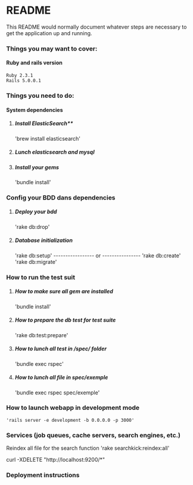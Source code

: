 # README

This README would normally document whatever steps are necessary to get the
application up and running.

### Things you may want to cover:
#### Ruby and rails version
    Ruby 2.3.1
    Rails 5.0.0.1

### Things you need to do:
#### System dependencies
1. ##### Install ElasticSearch**
    'brew install elasticsearch'
2. ##### Lunch elasticsearch and mysql
3. ##### Install your gems
    'bundle install'

### Config your BDD dans dependencies
1. ##### Deploy your bdd
    'rake db:drop'

2. ##### Database initialization
    'rake db:setup'
    ----------------- or ----------------
    'rake db:create'
    'rake db:migrate'
### How to run the test suit
1. ##### How to make sure all gem are installed
    'bundle install'
2. ##### How to prepare the db test for test suite
    'rake db:test:prepare'
3. ##### How to lunch all test in /spec/ folder
    'bundle exec rspec'
4. ##### How to lunch all file in spec/exemple
    'bundle exec rspec spec/exemple'

### How to launch webapp in development mode
    'rails server -e development -b 0.0.0.0 -p 3000'

### Services (job queues, cache servers, search engines, etc.)
Reindex all file for the search function
    'rake searchkick:reindex:all'

curl -XDELETE "http://localhost:9200/\*"

### Deployment instructions
